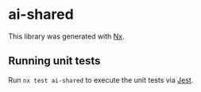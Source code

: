 # ai-shared

This library was generated with [Nx](https://nx.dev).

## Running unit tests

Run `nx test ai-shared` to execute the unit tests via [Jest](https://jestjs.io).
